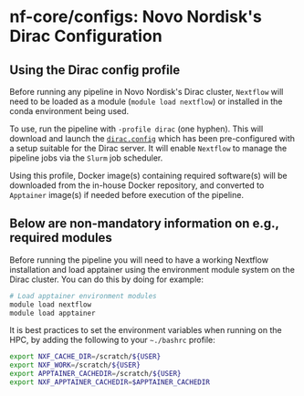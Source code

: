 # nf-core/configs: Novo Nordisk's Dirac Configuration

## Using the Dirac config profile

Before running any pipeline in Novo Nordisk's Dirac cluster, `Nextflow` will need to be loaded as a module
 (`module load nextflow`) or installed in the conda environment being used.

To use, run the pipeline with `-profile dirac` (one hyphen).
This will download and launch the [`dirac.config`](../conf/dirac.config)
which has been pre-configured with a setup suitable for the Dirac server.
It will enable `Nextflow` to manage the pipeline jobs via the `Slurm` job scheduler.

Using this profile, Docker image(s) containing required software(s) will be downloaded
from the in-house Docker repository, and converted to `Apptainer` image(s) if needed before execution of the pipeline.

## Below are non-mandatory information on e.g., required modules

Before running the pipeline you will need to have a working Nextflow installation
and load apptainer using the environment module system on the Dirac cluster. You can do this by doing for example:

```bash
# Load apptainer environment modules
module load nextflow
module load apptainer
```

It is best practices to set the environment variables when running on the HPC,
by adding the following to your `~./bashrc` profile:

```bash
export NXF_CACHE_DIR=/scratch/${USER}
export NXF_WORK=/scratch/${USER}
export APPTAINER_CACHEDIR=/scratch/${USER}
export NXF_APPTAINER_CACHEDIR=$APPTAINER_CACHEDIR
```
